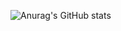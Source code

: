 ![Anurag's GitHub stats](https://github-readme-stats.vercel.app/api?username=DYPIXY&count_private=true)
